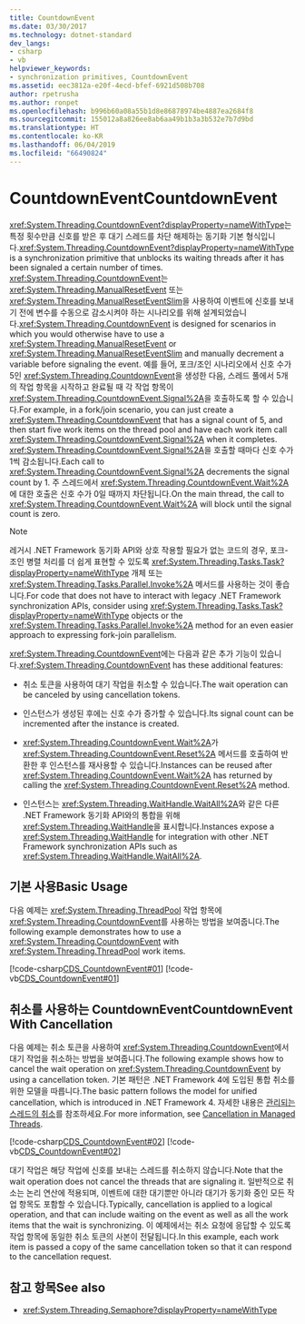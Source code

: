 ```yaml
---
title: CountdownEvent
ms.date: 03/30/2017
ms.technology: dotnet-standard
dev_langs:
- csharp
- vb
helpviewer_keywords:
- synchronization primitives, CountdownEvent
ms.assetid: eec3812a-e20f-4ecd-bfef-6921d508b708
author: rpetrusha
ms.author: ronpet
ms.openlocfilehash: b996b60a08a55b1d8e86878974be4887ea2684f8
ms.sourcegitcommit: 155012a8a826ee8ab6aa49b1b3a3b532e7b7d9bd
ms.translationtype: HT
ms.contentlocale: ko-KR
ms.lasthandoff: 06/04/2019
ms.locfileid: "66490824"
---
```

# <a name="countdownevent"></a><span data-ttu-id="ae7c2-102">CountdownEvent</span><span class="sxs-lookup"><span data-stu-id="ae7c2-102">CountdownEvent</span></span>
<span data-ttu-id="ae7c2-103"><xref:System.Threading.CountdownEvent?displayProperty=nameWithType>는 특정 횟수만큼 신호를 받은 후 대기 스레드를 차단 해제하는 동기화 기본 형식입니다.</span><span class="sxs-lookup"><span data-stu-id="ae7c2-103"><xref:System.Threading.CountdownEvent?displayProperty=nameWithType> is a synchronization primitive that unblocks its waiting threads after it has been signaled a certain number of times.</span></span> <span data-ttu-id="ae7c2-104"><xref:System.Threading.CountdownEvent>는 <xref:System.Threading.ManualResetEvent> 또는 <xref:System.Threading.ManualResetEventSlim>을 사용하여 이벤트에 신호를 보내기 전에 변수를 수동으로 감소시켜야 하는 시나리오를 위해 설계되었습니다.</span><span class="sxs-lookup"><span data-stu-id="ae7c2-104"><xref:System.Threading.CountdownEvent> is designed for scenarios in which you would otherwise have to use a <xref:System.Threading.ManualResetEvent> or <xref:System.Threading.ManualResetEventSlim> and manually decrement a variable before signaling the event.</span></span> <span data-ttu-id="ae7c2-105">예를 들어, 포크/조인 시나리오에서 신호 수가 5인 <xref:System.Threading.CountdownEvent>을 생성한 다음, 스레드 풀에서 5개의 작업 항목을 시작하고 완료될 때 각 작업 항목이 <xref:System.Threading.CountdownEvent.Signal%2A>을 호출하도록 할 수 있습니다.</span><span class="sxs-lookup"><span data-stu-id="ae7c2-105">For example, in a fork/join scenario, you can just create a <xref:System.Threading.CountdownEvent> that has a signal count of 5, and then start five work items on the thread pool and have each work item call <xref:System.Threading.CountdownEvent.Signal%2A> when it completes.</span></span> <span data-ttu-id="ae7c2-106"><xref:System.Threading.CountdownEvent.Signal%2A>을 호출할 때마다 신호 수가 1씩 감소됩니다.</span><span class="sxs-lookup"><span data-stu-id="ae7c2-106">Each call to <xref:System.Threading.CountdownEvent.Signal%2A> decrements the signal count by 1.</span></span> <span data-ttu-id="ae7c2-107">주 스레드에서 <xref:System.Threading.CountdownEvent.Wait%2A>에 대한 호출은 신호 수가 0일 때까지 차단됩니다.</span><span class="sxs-lookup"><span data-stu-id="ae7c2-107">On the main thread, the call to <xref:System.Threading.CountdownEvent.Wait%2A> will block until the signal count is zero.</span></span>  
  
> [!NOTE]
>  <span data-ttu-id="ae7c2-108">레거시 .NET Framework 동기화 API와 상호 작용할 필요가 없는 코드의 경우, 포크-조인 병렬 처리를 더 쉽게 표현할 수 있도록 <xref:System.Threading.Tasks.Task?displayProperty=nameWithType> 개체 또는 <xref:System.Threading.Tasks.Parallel.Invoke%2A> 메서드를 사용하는 것이 좋습니다.</span><span class="sxs-lookup"><span data-stu-id="ae7c2-108">For code that does not have to interact with legacy .NET Framework synchronization APIs, consider using <xref:System.Threading.Tasks.Task?displayProperty=nameWithType> objects or the <xref:System.Threading.Tasks.Parallel.Invoke%2A> method for an even easier approach to expressing fork-join parallelism.</span></span>  
  
 <span data-ttu-id="ae7c2-109"><xref:System.Threading.CountdownEvent>에는 다음과 같은 추가 기능이 있습니다.</span><span class="sxs-lookup"><span data-stu-id="ae7c2-109"><xref:System.Threading.CountdownEvent> has these additional features:</span></span>  
  
- <span data-ttu-id="ae7c2-110">취소 토큰을 사용하여 대기 작업을 취소할 수 있습니다.</span><span class="sxs-lookup"><span data-stu-id="ae7c2-110">The wait operation can be canceled by using cancellation tokens.</span></span>  
  
- <span data-ttu-id="ae7c2-111">인스턴스가 생성된 후에는 신호 수가 증가할 수 있습니다.</span><span class="sxs-lookup"><span data-stu-id="ae7c2-111">Its signal count can be incremented after the instance is created.</span></span>  
  
- <span data-ttu-id="ae7c2-112"><xref:System.Threading.CountdownEvent.Wait%2A>가 <xref:System.Threading.CountdownEvent.Reset%2A> 메서드를 호출하여 반환한 후 인스턴스를 재사용할 수 있습니다.</span><span class="sxs-lookup"><span data-stu-id="ae7c2-112">Instances can be reused after <xref:System.Threading.CountdownEvent.Wait%2A> has returned by calling the <xref:System.Threading.CountdownEvent.Reset%2A> method.</span></span>  
  
- <span data-ttu-id="ae7c2-113">인스턴스는 <xref:System.Threading.WaitHandle.WaitAll%2A>와 같은 다른 .NET Framework 동기화 API와의 통합을 위해 <xref:System.Threading.WaitHandle>을 표시합니다.</span><span class="sxs-lookup"><span data-stu-id="ae7c2-113">Instances expose a <xref:System.Threading.WaitHandle> for integration with other .NET Framework synchronization APIs such as <xref:System.Threading.WaitHandle.WaitAll%2A>.</span></span>  
  
## <a name="basic-usage"></a><span data-ttu-id="ae7c2-114">기본 사용</span><span class="sxs-lookup"><span data-stu-id="ae7c2-114">Basic Usage</span></span>  
 <span data-ttu-id="ae7c2-115">다음 예제는 <xref:System.Threading.ThreadPool> 작업 항목에 <xref:System.Threading.CountdownEvent>를 사용하는 방법을 보여줍니다.</span><span class="sxs-lookup"><span data-stu-id="ae7c2-115">The following example demonstrates how to use a <xref:System.Threading.CountdownEvent> with <xref:System.Threading.ThreadPool> work items.</span></span>  
  
 [!code-csharp[CDS_CountdownEvent#01](../../../samples/snippets/csharp/VS_Snippets_Misc/cds_countdownevent/cs/countdownevent.cs#01)]
 [!code-vb[CDS_CountdownEvent#01](../../../samples/snippets/visualbasic/VS_Snippets_Misc/cds_countdownevent/vb/module1.vb#01)]  
  
## <a name="countdownevent-with-cancellation"></a><span data-ttu-id="ae7c2-116">취소를 사용하는 CountdownEvent</span><span class="sxs-lookup"><span data-stu-id="ae7c2-116">CountdownEvent With Cancellation</span></span>  
 <span data-ttu-id="ae7c2-117">다음 예제는 취소 토큰을 사용하여 <xref:System.Threading.CountdownEvent>에서 대기 작업을 취소하는 방법을 보여줍니다.</span><span class="sxs-lookup"><span data-stu-id="ae7c2-117">The following example shows how to cancel the wait operation on <xref:System.Threading.CountdownEvent> by using a cancellation token.</span></span> <span data-ttu-id="ae7c2-118">기본 패턴은 .NET Framework 4에 도입된 통합 취소를 위한 모델을 따릅니다.</span><span class="sxs-lookup"><span data-stu-id="ae7c2-118">The basic pattern follows the model for unified cancellation, which is introduced in .NET Framework 4.</span></span> <span data-ttu-id="ae7c2-119">자세한 내용은 [관리되는 스레드의 취소](../../../docs/standard/threading/cancellation-in-managed-threads.md)를 참조하세요.</span><span class="sxs-lookup"><span data-stu-id="ae7c2-119">For more information, see [Cancellation in Managed Threads](../../../docs/standard/threading/cancellation-in-managed-threads.md).</span></span>  
  
 [!code-csharp[CDS_CountdownEvent#02](../../../samples/snippets/csharp/VS_Snippets_Misc/cds_countdownevent/cs/countdownevent.cs#02)]
 [!code-vb[CDS_CountdownEvent#02](../../../samples/snippets/visualbasic/VS_Snippets_Misc/cds_countdownevent/vb/canceleventwait.vb#02)]  
  
 <span data-ttu-id="ae7c2-120">대기 작업은 해당 작업에 신호를 보내는 스레드를 취소하지 않습니다.</span><span class="sxs-lookup"><span data-stu-id="ae7c2-120">Note that the wait operation does not cancel the threads that are signaling it.</span></span> <span data-ttu-id="ae7c2-121">일반적으로 취소는 논리 연산에 적용되며, 이벤트에 대한 대기뿐만 아니라 대기가 동기화 중인 모든 작업 항목도 포함할 수 있습니다.</span><span class="sxs-lookup"><span data-stu-id="ae7c2-121">Typically, cancellation is applied to a logical operation, and that can include waiting on the event as well as all the work items that the wait is synchronizing.</span></span> <span data-ttu-id="ae7c2-122">이 예제에서는 취소 요청에 응답할 수 있도록 작업 항목에 동일한 취소 토큰의 사본이 전달됩니다.</span><span class="sxs-lookup"><span data-stu-id="ae7c2-122">In this example, each work item is passed a copy of the same cancellation token so that it can respond to the cancellation request.</span></span>  
  
## <a name="see-also"></a><span data-ttu-id="ae7c2-123">참고 항목</span><span class="sxs-lookup"><span data-stu-id="ae7c2-123">See also</span></span>

- <xref:System.Threading.Semaphore?displayProperty=nameWithType>
